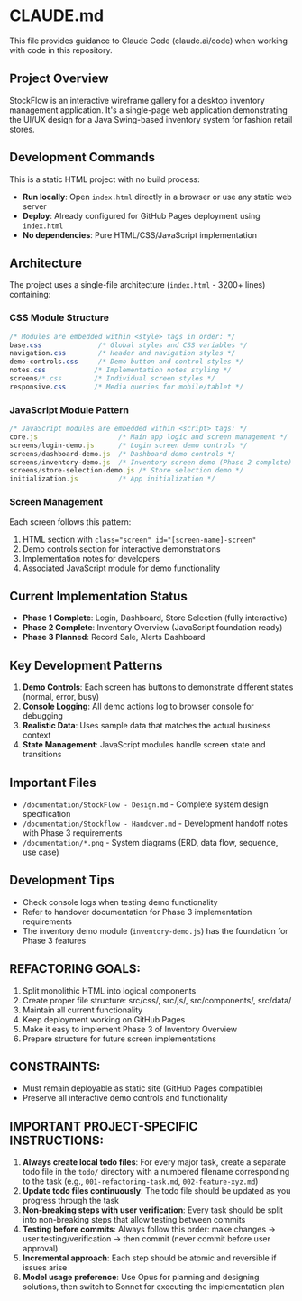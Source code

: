 # CLAUDE.md

This file provides guidance to Claude Code (claude.ai/code) when working with code in this repository.

## Project Overview
StockFlow is an interactive wireframe gallery for a desktop inventory management application. It's a single-page web application demonstrating the UI/UX design for a Java Swing-based inventory system for fashion retail stores.

## Development Commands
This is a static HTML project with no build process:
- **Run locally**: Open `index.html` directly in a browser or use any static web server
- **Deploy**: Already configured for GitHub Pages deployment using `index.html`
- **No dependencies**: Pure HTML/CSS/JavaScript implementation

## Architecture
The project uses a single-file architecture (`index.html` - 3200+ lines) containing:

### CSS Module Structure
```css
/* Modules are embedded within <style> tags in order: */
base.css              /* Global styles and CSS variables */
navigation.css        /* Header and navigation styles */
demo-controls.css     /* Demo button and control styles */
notes.css            /* Implementation notes styling */
screens/*.css        /* Individual screen styles */
responsive.css       /* Media queries for mobile/tablet */
```

### JavaScript Module Pattern
```javascript
/* JavaScript modules are embedded within <script> tags: */
core.js                    /* Main app logic and screen management */
screens/login-demo.js      /* Login screen demo controls */
screens/dashboard-demo.js  /* Dashboard demo controls */
screens/inventory-demo.js  /* Inventory screen demo (Phase 2 complete) */
screens/store-selection-demo.js /* Store selection demo */
initialization.js          /* App initialization */
```

### Screen Management
Each screen follows this pattern:
1. HTML section with `class="screen" id="[screen-name]-screen"`
2. Demo controls section for interactive demonstrations
3. Implementation notes for developers
4. Associated JavaScript module for demo functionality

## Current Implementation Status
- **Phase 1 Complete**: Login, Dashboard, Store Selection (fully interactive)
- **Phase 2 Complete**: Inventory Overview (JavaScript foundation ready)
- **Phase 3 Planned**: Record Sale, Alerts Dashboard

## Key Development Patterns
1. **Demo Controls**: Each screen has buttons to demonstrate different states (normal, error, busy)
2. **Console Logging**: All demo actions log to browser console for debugging
3. **Realistic Data**: Uses sample data that matches the actual business context
4. **State Management**: JavaScript modules handle screen state and transitions

## Important Files
- `/documentation/StockFlow - Design.md` - Complete system design specification
- `/documentation/Stockflow - Handover.md` - Development handoff notes with Phase 3 requirements
- `/documentation/*.png` - System diagrams (ERD, data flow, sequence, use case)

## Development Tips
- Check console logs when testing demo functionality
- Refer to handover documentation for Phase 3 implementation requirements
- The inventory demo module (`inventory-demo.js`) has the foundation for Phase 3 features

## REFACTORING GOALS:
1. Split monolithic HTML into logical components
2. Create proper file structure: src/css/, src/js/, src/components/, src/data/
3. Maintain all current functionality
4. Keep deployment working on GitHub Pages
5. Make it easy to implement Phase 3 of Inventory Overview
6. Prepare structure for future screen implementations

## CONSTRAINTS:
- Must remain deployable as static site (GitHub Pages compatible)
- Preserve all interactive demo controls and functionality

## IMPORTANT PROJECT-SPECIFIC INSTRUCTIONS:
1. **Always create local todo files**: For every major task, create a separate todo file in the `todo/` directory with a numbered filename corresponding to the task (e.g., `001-refactoring-task.md`, `002-feature-xyz.md`)
2. **Update todo files continuously**: The todo file should be updated as you progress through the task
3. **Non-breaking steps with user verification**: Every task should be split into non-breaking steps that allow testing between commits
4. **Testing before commits**: Always follow this order: make changes → user testing/verification → then commit (never commit before user approval)
5. **Incremental approach**: Each step should be atomic and reversible if issues arise
6. **Model usage preference**: Use Opus for planning and designing solutions, then switch to Sonnet for executing the implementation plan
